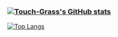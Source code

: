 ### [![Touch-Grass's GitHub stats](https://github-readme-stats.vercel.app/api?username=Touch-Grass&theme=omni)](https://github.com/Touch-Grass/github-readme-stats)
[![Top Langs](https://github-readme-stats.vercel.app/api/top-langs/?username=Touch-Grass&theme=omni&layout=compact)](https://github.com/anuraghazra/github-readme-stats)
